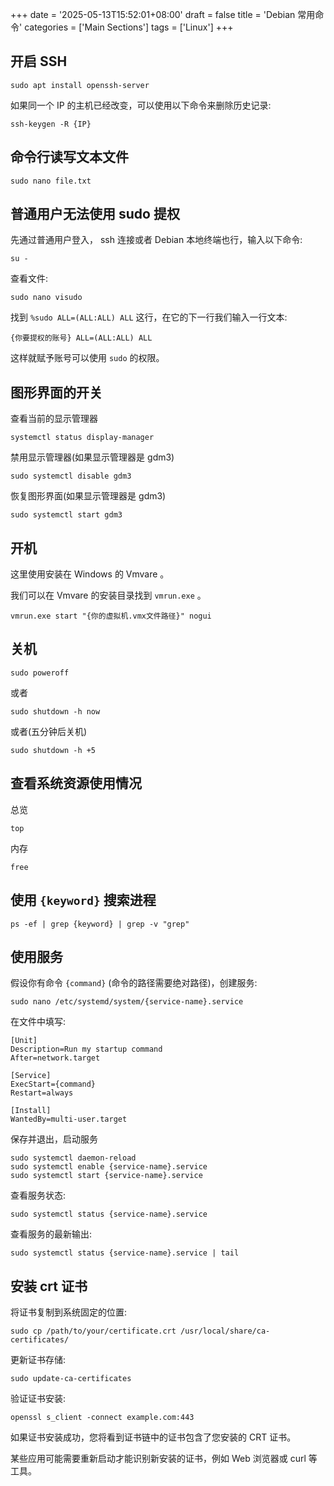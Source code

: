 +++
date = '2025-05-13T15:52:01+08:00'
draft = false
title = 'Debian 常用命令'
categories = ['Main Sections']
tags = ['Linux']
+++

## 开启 SSH
```shell
sudo apt install openssh-server
```

如果同一个 IP 的主机已经改变，可以使用以下命令来删除历史记录:

```
ssh-keygen -R {IP}
```

## 命令行读写文本文件
```shell
sudo nano file.txt
```

## 普通用户无法使用 sudo 提权
先通过普通用户登入， ssh 连接或者 Debian 本地终端也行，输入以下命令:

```shell
su -
```

查看文件:

```shell
sudo nano visudo
```

找到 `%sudo ALL=(ALL:ALL) ALL` 这行，在它的下一行我们输入一行文本:

```shell
{你要提权的账号} ALL=(ALL:ALL) ALL
```

这样就赋予账号可以使用 `sudo` 的权限。

## 图形界面的开关
查看当前的显示管理器

```shell
systemctl status display-manager
```

禁用显示管理器(如果显示管理器是 gdm3)

```shell
sudo systemctl disable gdm3
```

恢复图形界面(如果显示管理器是 gdm3)

```shell
sudo systemctl start gdm3
```

## 开机
这里使用安装在 Windows 的 Vmvare 。

我们可以在 Vmvare 的安装目录找到 `vmrun.exe` 。

```shell
vmrun.exe start "{你的虚拟机.vmx文件路径}" nogui
```

## 关机
```shell
sudo poweroff
```

或者

```shell
sudo shutdown -h now
```

或者(五分钟后关机)

```shell
sudo shutdown -h +5
```

## 查看系统资源使用情况
总览

```shell
top
```

内存

```shell
free
```

## 使用 `{keyword}` 搜索进程
```shell
ps -ef | grep {keyword} | grep -v "grep"
```

## 使用服务
假设你有命令 `{command}` (命令的路径需要绝对路径)，创建服务:

```shell
sudo nano /etc/systemd/system/{service-name}.service
```

在文件中填写:

``` {name = ".service"}
[Unit]
Description=Run my startup command
After=network.target

[Service]
ExecStart={command}
Restart=always

[Install]
WantedBy=multi-user.target
```

保存并退出，启动服务

```shell
sudo systemctl daemon-reload
sudo systemctl enable {service-name}.service
sudo systemctl start {service-name}.service
```

查看服务状态:

```shell
sudo systemctl status {service-name}.service
```

查看服务的最新输出:

```shell
sudo systemctl status {service-name}.service | tail
```

## 安装 crt 证书
将证书复制到系统固定的位置:

```shell
sudo cp /path/to/your/certificate.crt /usr/local/share/ca-certificates/
```

更新证书存储:

```shell
sudo update-ca-certificates
```

验证证书安装:

```shell
openssl s_client -connect example.com:443
```

如果证书安装成功，您将看到证书链中的证书包含了您安装的 CRT 证书。

某些应用可能需要重新启动才能识别新安装的证书，例如 Web 浏览器或 curl 等工具。
